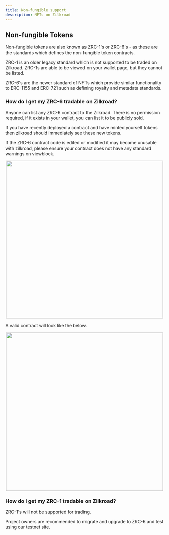 ```yaml
---
title: Non-fungible support
description: NFTs on Zilkroad
---
```


## Non-fungible Tokens

Non-fungible tokens are also known as ZRC-1's or ZRC-6's -  as these are the standards which defines the non-fungible token contracts.

ZRC-1 is an older legacy standard which is not supported to be traded on Zilkroad. ZRC-1s are able to be viewed on your wallet page, but they cannot be listed.

ZRC-6's are the newer standard of NFTs which provide similar functionality to ERC-1155 and ERC-721 such as defining royalty and metadata standards.

### How do I get my ZRC-6 tradable on Zilkroad?

Anyone can list any ZRC-6 contract to the Zilkroad. There is no permission required, if it exists in your wallet, you can list it to be publicly sold.

If you have recently deployed a contract and have minted yourself tokens then zilkroad should immediately see these new tokens.

If the ZRC-6 contract code is edited or modified it may become unusable with zilkroad, please ensure your contract does not have any standard warnings on viewblock.  

<p align="center">
  <img width="500" height="500" src="/img/features/broken_zrc6.png">
</p>

A valid contract will look like the below.

<p align="center">
  <img width="500" height="500" src="/img/features/valid_zrc6.png">
</p>

### How do I get my ZRC-1 tradable on Zilkroad?

ZRC-1's will not be supported for trading.

Project owners are recommended to migrate and upgrade to ZRC-6 and test using our testnet site.
